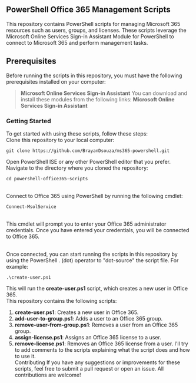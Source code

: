 ## PowerShell Office 365 Management Scripts
This repository contains PowerShell scripts for managing Microsoft 365 resources such as users, groups, and licenses. These scripts leverage the Microsoft Online Services Sign-in Assistant Module for PowerShell to connect to Microsoft 365 and perform management tasks.

## Prerequisites
Before running the scripts in this repository, you must have the following prerequisites installed on your computer:
> **Microsoft Online Services Sign-in Assistant**
You can download and install these modules from the following links:
> **Microsoft Online Services Sign-in Assistant**

### Getting Started
To get started with using these scripts, follow these steps:
<br>Clone this repository to your local computer:
```
git clone https://github.com/BrayanDsouza/ms365-powershell.git
```
Open PowerShell ISE or any other PowerShell editor that you prefer.
<br>Navigate to the directory where you cloned the repository:
```
cd powershell-office365-scripts
```
<br>Connect to Office 365 using PowerShell by running the following cmdlet:
```
Connect-MsolService
```
<br>This cmdlet will prompt you to enter your Office 365 administrator credentials. Once you have entered your credentials, you will be connected to Office 365.

<br>Once connected, you can start running the scripts in this repository by using the PowerShell . (dot) operator to "dot-source" the script file. For example:
```
.\create-user.ps1
```
This will run the **create-user.ps1** script, which creates a new user in Office 365.
<br>
This repository contains the following scripts:

1. **create-user.ps1**: Creates a new user in Office 365.
2. **add-user-to-group.ps1**: Adds a user to an Office 365 group.
3. **remove-user-from-group.ps1**: Removes a user from an Office 365 group.
4. **assign-license.ps1**: Assigns an Office 365 license to a user.
5. **remove-license.ps1**: Removes an Office 365 license from a user. I'll try to add comments to the scripts explaining what the script does and how to use it.<br>
Contributing If you have any suggestions or improvements for these scripts, feel free to submit a pull request or open an issue. All contributions are welcome!

